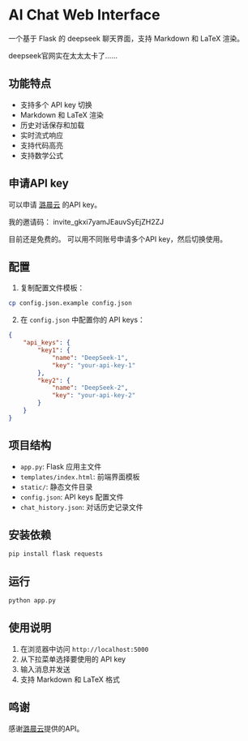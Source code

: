 # AI Chat Web Interface

一个基于 Flask 的 deepseek 聊天界面，支持 Markdown 和 LaTeX 渲染。

deepseek官网实在太太太卡了……

## 功能特点

- 支持多个 API key 切换
- Markdown 和 LaTeX 渲染
- 历史对话保存和加载
- 实时流式响应
- 支持代码高亮
- 支持数学公式

## 申请API key

可以申请 [潞晨云](https://cloud.luchentech.com/account/signup?invitation_code=invite_gkxi7yamJEauvSyEjZH2ZJ) 的API key。

我的邀请码： invite_gkxi7yamJEauvSyEjZH2ZJ

目前还是免费的。
可以用不同账号申请多个API key，然后切换使用。

## 配置

1. 复制配置文件模板：
```bash
cp config.json.example config.json
```

2. 在 `config.json` 中配置你的 API keys：
```json
{
    "api_keys": {
        "key1": {
            "name": "DeepSeek-1",
            "key": "your-api-key-1"
        },
        "key2": {
            "name": "DeepSeek-2",
            "key": "your-api-key-2"
        }
    }
}
```

## 项目结构

- `app.py`: Flask 应用主文件
- `templates/index.html`: 前端界面模板
- `static/`: 静态文件目录
- `config.json`: API keys 配置文件
- `chat_history.json`: 对话历史记录文件

## 安装依赖

```bash
pip install flask requests
```

## 运行

```bash
python app.py
```

## 使用说明

1. 在浏览器中访问 `http://localhost:5000`
2. 从下拉菜单选择要使用的 API key
3. 输入消息并发送
4. 支持 Markdown 和 LaTeX 格式

## 鸣谢
感谢[潞晨云](https://cloud.luchentech.com/account/signup?invitation_code=invite_gkxi7yamJEauvSyEjZH2ZJ)提供的API。